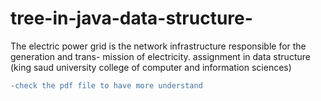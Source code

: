 # tree-in-java-data-structure-
The electric power grid is the network infrastructure responsible for the generation and trans- mission of electricity. assignment in data structure  (king saud university college of computer and information sciences) <br>
```diff
-check the pdf file to have more understand

```





